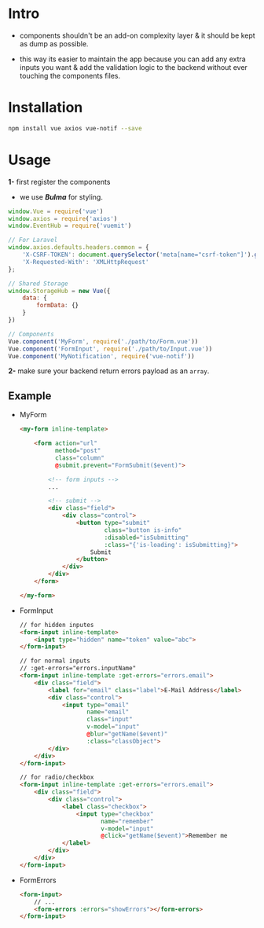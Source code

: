 # Intro
- components shouldn't be an add-on complexity layer & it should be kept as dump as possible.

- this way its easier to maintain the app because you can add any extra inputs you want & add the validation logic to the backend without ever touching the components files.

# Installation

```bash
npm install vue axios vue-notif --save
```

# Usage
**1-** first register the components

- we use ***Bulma*** for styling.

```js
window.Vue = require('vue')
window.axios = require('axios')
window.EventHub = require('vuemit')

// For Laravel
window.axios.defaults.headers.common = {
    'X-CSRF-TOKEN': document.querySelector('meta[name="csrf-token"]').getAttribute('content'),
    'X-Requested-With': 'XMLHttpRequest'
};

// Shared Storage
window.StorageHub = new Vue({
    data: {
        formData: {}
    }
})

// Components
Vue.component('MyForm', require('./path/to/Form.vue'))
Vue.component('FormInput', require('./path/to/Input.vue'))
Vue.component('MyNotification', require('vue-notif'))
```

**2-** make sure your backend return errors payload as an `array`.

## Example
- MyForm
    ```html
    <my-form inline-template>

        <form action="url"
              method="post"
              class="column"
              @submit.prevent="FormSubmit($event)">

            <!-- form inputs -->
            ...

            <!-- submit -->
            <div class="field">
                <div class="control">
                    <button type="submit"
                            class="button is-info"
                            :disabled="isSubmitting"
                            :class="{'is-loading': isSubmitting}">
                        Submit
                    </button>
                </div>
            </div>
        </form>

    </my-form>
    ```

- FormInput
    ```html
    // for hidden inputes
    <form-input inline-template>
        <input type="hidden" name="token" value="abc">
    </form-input>

    // for normal inputs
    // :get-errors="errors.inputName"
    <form-input inline-template :get-errors="errors.email">
        <div class="field">
            <label for="email" class="label">E-Mail Address</label>
            <div class="control">
                <input type="email"
                       name="email"
                       class="input"
                       v-model="input"
                       @blur="getName($event)"
                       :class="classObject">
            </div>
        </div>
    </form-input>

    // for radio/checkbox
    <form-input inline-template :get-errors="errors.email">
        <div class="field">
            <div class="control">
                <label class="checkbox">
                    <input type="checkbox"
                           name="remember"
                           v-model="input"
                           @click="getName($event)">Remember me
                </label>
            </div>
        </div>
    </form-input>
    ```

- FormErrors
    ```html
    <form-input>
        // ...
        <form-errors :errors="showErrors"></form-errors>
    </form-input>
    ```

